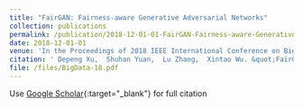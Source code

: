 ```yaml
---
title: "FairGAN: Fairness-aware Generative Adversarial Networks"
collection: publications
permalink: /publication/2018-12-01-01-FairGAN-Fairness-aware-Generative-Adversarial-Networks/
date: 2018-12-01-01
venue: 'In the Proceedings of 2018 IEEE International Conference on Big Data (Big Data)'
citation: ' Depeng Xu,  Shuhan Yuan,  Lu Zhang,  Xintao Wu. &quot;FairGAN: Fairness-aware Generative Adversarial Networks.&quot; In the Proceedings of 2018 IEEE International Conference on Big Data (Big Data), 2018.'
file: /files/BigData-18.pdf
---
```

Use [Google Scholar](https://scholar.google.com/scholar?q=FairGAN:+Fairness+aware+Generative+Adversarial+Networks){:target="_blank"} for full citation